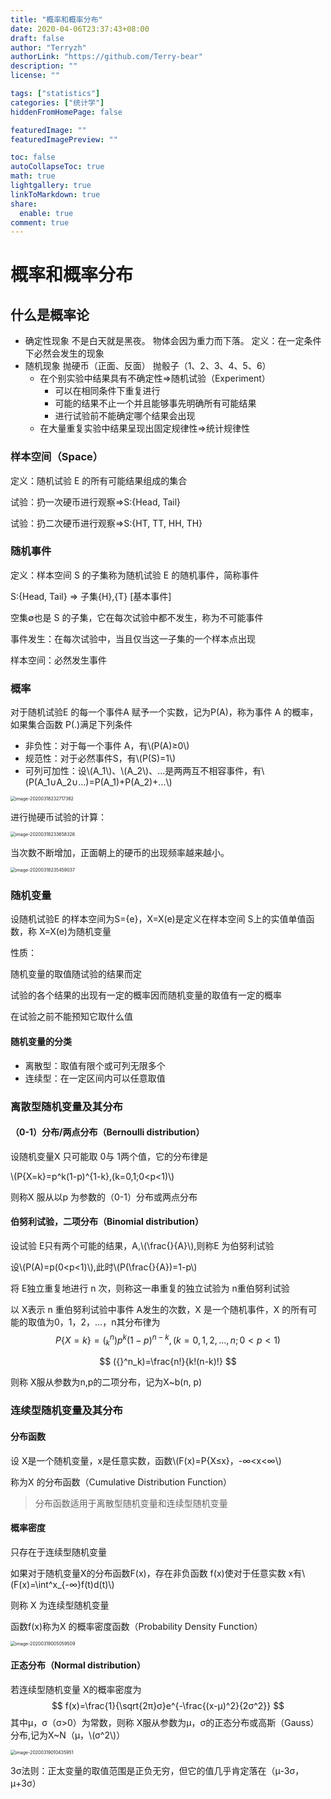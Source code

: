 ```yaml
---
title: "概率和概率分布"
date: 2020-04-06T23:37:43+08:00
draft: false
author: "Terryzh"
authorLink: "https://github.com/Terry-bear"
description: ""
license: ""

tags: ["statistics"]
categories: ["统计学"]
hiddenFromHomePage: false

featuredImage: ""
featuredImagePreview: ""

toc: false
autoCollapseToc: true
math: true
lightgallery: true
linkToMarkdown: true
share:
  enable: true
comment: true
---
```

# 概率和概率分布

## 什么是概率论

- 确定性现象
  不是白天就是黑夜。
  物体会因为重力而下落。
  定义：在一定条件下必然会发生的现象
- 随机现象
  抛硬币（正面、反面）
  抛骰子（1、2、3、4、5、6）
  - 在个别实验中结果具有不确定性=>随机试验（Experiment）
    - 可以在相同条件下重复进行
    - 可能的结果不止一个并且能够事先明确所有可能结果
    - 进行试验前不能确定哪个结果会出现
  - 在大量重复实验中结果呈现出固定规律性=>统计规律性



### 样本空间（Space）

定义：随机试验 E 的所有可能结果组成的集合

试验：扔一次硬币进行观察=>S:{Head, Tail}

试验：扔二次硬币进行观察=>S:{HT, TT, HH, TH}

### 随机事件

定义：样本空间 S 的子集称为随机试验 E 的随机事件，简称事件

S:{Head, Tail} => 子集{H},{T} [基本事件]

空集∅也是 S 的子集，它在每次试验中都不发生，称为不可能事件

事件发生：在每次试验中，当且仅当这一子集的一个样本点出现

样本空间：必然发生事件

### 概率

对于随机试验E 的每一个事件A 赋予一个实数，记为P(A)，称为事件 A 的概率，如果集合函数 P(.)满足下列条件

- 非负性：对于每一个事件 A，有\\(P(A)≥0\\)
- 规范性：对于必然事件S，有\\(P(S)=1\\)
- 可列可加性：设\\(A_1\\)、\\(A_2\\)、...是两两互不相容事件，有\\(P(A_1∪A_2∪…)=P(A_1)+P(A_2)+...\\)

<img src="http://img.elixir-zh.cn/uPic/image-20200318232717382.png" alt="image-20200318232717382" style="zoom:50%;" />



进行抛硬币试验的计算：

<img src="http://img.elixir-zh.cn/uPic/image-20200318233658326.png" alt="image-20200318233658326" style="zoom:50%;" />

当次数不断增加，正面朝上的硬币的出现频率越来越小。

<img src="http://img.elixir-zh.cn/uPic/image-20200318235459037.png" alt="image-20200318235459037" style="zoom:50%;" />

### 随机变量

设随机试验E 的样本空间为S={e}，X=X(e)是定义在样本空间 S上的实值单值函数，称 X=X(e)为随机变量

性质：

随机变量的取值随试验的结果而定

试验的各个结果的出现有一定的概率因而随机变量的取值有一定的概率

在试验之前不能预知它取什么值

#### 随机变量的分类

- 离散型：取值有限个或可列无限多个
- 连续型：在一定区间内可以任意取值

### 离散型随机变量及其分布

#### （0-1）分布/两点分布（Bernoulli distribution）

设随机变量X 只可能取 0与 1两个值，它的分布律是

\\(P\{X=k\}=p^k(1-p)^{1-k},(k=0,1;0<p<1)\\)

则称X 服从以p 为参数的（0-1）分布或两点分布

#### 伯努利试验，二项分布（Binomial distribution）

设试验 E只有两个可能的结果，A,\\(\frac{}{A}\\),则称E 为伯努利试验

设\\(P(A)=p(0<p<1)\\),此时\\(P(\frac{}{A})=1-p\\)

将 E独立重复地进行 n 次，则称这一串重复的独立试验为 n重伯努利试验

以 X表示 n 重伯努利试验中事件 A发生的次数，X 是一个随机事件，X 的所有可能的取值为0，1，2，…，n其分布律为
$$
P\{X=k\}=({}^n_k)p^k(1-p)^{n-k},(k=0,1,2,...,n;0<p<1)
$$

$$
({}^n_k)=\frac{n!}{k!(n-k)!}
$$

则称 X服从参数为n,p的二项分布，记为X~b(n, p)

### 连续型随机变量及其分布

#### 分布函数

设 X是一个随机变量，x是任意实数，函数\\(F(x)=P{X≤x}，-∞<x<∞\\)

称为X 的分布函数（Cumulative Distribution Function）

> 分布函数适用于离散型随机变量和连续型随机变量

#### 概率密度

只存在于连续型随机变量

如果对于随机变量X的分布函数F(x)，存在非负函数 f(x)使对于任意实数 x有\\(F(x)=\int^x_{-∞}f(t)d(t)\\)

则称 X 为连续型随机变量

函数f(x)称为X 的概率密度函数（Probability Density Function）

<img src="http://img.elixir-zh.cn/uPic/image-20200319005059509.png" alt="image-20200319005059509" style="zoom:50%;" />

#### 正态分布（Normal distribution）

若连续型随机变量 X的概率密度为
$$
f(x)=\frac{1}{\sqrt{2π}σ}e^{-\frac{(x-μ)^2}{2σ^2}}
$$
其中μ，σ（σ>0）为常数，则称 X服从参数为μ，σ的正态分布或高斯（Gauss）分布,记为X~N（μ，\\(σ^2\\)）

<img src="http://img.elixir-zh.cn/uPic/image-20200319010435951.png" alt="image-20200319010435951" style="zoom:50%;" />

3σ法则：正太变量的取值范围是正负无穷，但它的值几乎肯定落在（μ-3σ， μ+3σ）
